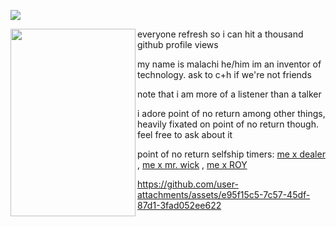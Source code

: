 ![](https://komarev.com/ghpvc/?username=Wakogma&color=d07a26)

<img align="left" width="200" height="300" src="https://i.postimg.cc/xCY2jpZS/Commando-Full-Art.png/100/100">  everyone refresh so i can hit a thousand github profile views </p>

my name is malachi he/him im an inventor of technology. ask to c+h if we're not friends

note that i am more of a listener than a talker

i adore point of no return among other things, heavily fixated on point of no return though. feel free to ask about it

point of no return selfship timers: [me x dealer](https://www.tickcounter.com/countup/464876/malachi-x-dealer-for) , [me x mr. wick](https://www.tickcounter.com/countup/464879/malachi-x-mr-wick-for) , [me x ROY](https://www.tickcounter.com/countup/464877/malachi-x-roy-for)


https://github.com/user-attachments/assets/e95f15c5-7c57-45df-87d1-3fad052ee622





